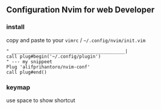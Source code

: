 ## Configuration Nvim for web Developer
### install
copy and paste to your `vimrc` / `~/.config/nvim/init.vim`
```vim
" __________________________________________|
call plug#begin('~/.config/plugin')
" --- my snippeet
Plug 'alifprihantoro/nvim-conf'
call plug#end()
```
### keymap
use space to show shortcut

